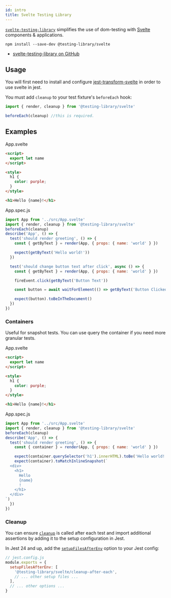 ```yaml
---
id: intro
title: Svelte Testing Library
---
```


[`svelte-testing-library`][gh] simplifies the use of dom-testing with
[Svelte](https://svelte.dev/) components & applications.

```
npm install --save-dev @testing-library/svelte
```

- [svelte-testing-library on GitHub][gh]

## Usage

You will first need to install and configure
[jest-transform-svelte](https://www.npmjs.com/package/jest-transform-svelte) in
order to use svelte in jest.

You must add `cleanup` to your test fixture's `beforeEach` hook:

```javascript
import { render, cleanup } from '@testing-library/svelte'

beforeEach(cleanup) //this is required.
```

## Examples

App.svelte

```html
<script>
  export let name
</script>

<style>
  h1 {
    color: purple;
  }
</style>

<h1>Hello {name}!</h1>
```

App.spec.js

```javascript
import App from '../src/App.svelte'
import { render, cleanup } from '@testing-library/svelte'
beforeEach(cleanup)
describe('App', () => {
  test('should render greeting', () => {
    const { getByText } = render(App, { props: { name: 'world' } })

    expect(getByText('Hello world!'))
  })

  test('should change button text after click', async () => {
    const { getByText } = render(App, { props: { name: 'world' } })

    fireEvent.click(getByText('Button Text'))

    const button = await waitForElement(() => getByText('Button Clicked'))

    expect(button).toBeInTheDocument()
  })
})
```

### Containers

Useful for snapshot tests. You can use query the container if you need more
granular tests.

App.svelte

```html
<script>
  export let name
</script>

<style>
  h1 {
    color: purple;
  }
</style>

<h1>Hello {name}!</h1>
```

App.spec.js

```javascript
import App from '../src/App.svelte'
import { render, cleanup } from '@testing-library/svelte'
beforeEach(cleanup)
describe('App', () => {
  test('should render greeting', () => {
    const { container } = render(App, { props: { name: 'world' } })

    expect(container.querySelector('h1').innerHTML).toBe('Hello world!')
    expect(container).toMatchInlineSnapshot(`
  <div>
    <h1>
      Hello
      {name}
      !
    </h1>
  </div>
`)
  })
})
```

### Cleanup

You can ensure [`cleanup`](./api#cleanup) is called after each test and import
additional assertions by adding it to the setup configuration in Jest.

In Jest 24 and up, add the
[`setupFilesAfterEnv`](https://jestjs.io/docs/en/configuration.html#setupfilesafterenv-array)
option to your Jest config:

```javascript
// jest.config.js
module.exports = {
  setupFilesAfterEnv: [
    '@testing-library/svelte/cleanup-after-each',
    // ... other setup files ...
  ],
  // ... other options ...
}
```

[gh]: https://github.com/testing-library/svelte-testing-library
